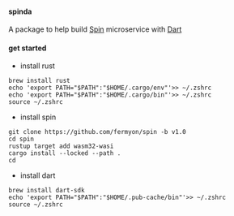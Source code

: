 #### spinda

A package to help build [Spin][spin] microservice with [Dart][dart] 

#### get started

- install rust

```console
brew install rust
echo 'export PATH="$PATH":"$HOME/.cargo/env"'>> ~/.zshrc
echo 'export PATH="$PATH":"$HOME/.cargo/bin"'>> ~/.zshrc
source ~/.zshrc
```

- install spin

```console
git clone https://github.com/fermyon/spin -b v1.0
cd spin
rustup target add wasm32-wasi
cargo install --locked --path .
cd
```

- install dart

```console
brew install dart-sdk
echo 'export PATH="$PATH":"$HOME/.pub-cache/bin"'>> ~/.zshrc
source ~/.zshrc
```

[spin]: https://github.com/fermyon/spin
[dart]: https://github.com/dart-lang
